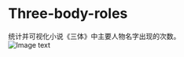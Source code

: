# Three-body-roles
统计并可视化小说《三体》中主要人物名字出现的次数。<br>
![Image text](https://github.com/ruansh/Three-body-roles/blob/master/img-folder/demo.png)
